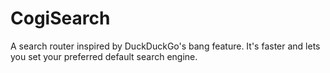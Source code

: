 # CogiSearch
A search router inspired by DuckDuckGo's bang feature. It's faster and lets you set your preferred default search engine.

